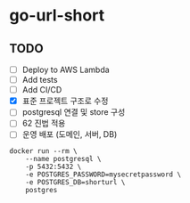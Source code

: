 # go-url-short

## TODO
- [ ] Deploy to AWS Lambda 
- [ ] Add tests
- [ ] Add CI/CD
- [x] 표준 프로젝트 구조로 수정
- [ ] postgresql 연결 및 store 구성
- [ ] 62 진법 적용 
- [ ] 운영 배포 (도메인, 서버, DB)

```shell
docker run --rm \
    --name postgresql \
    -p 5432:5432 \
    -e POSTGRES_PASSWORD=mysecretpassword \
    -e POSTGRES_DB=shorturl \
    postgres
```
